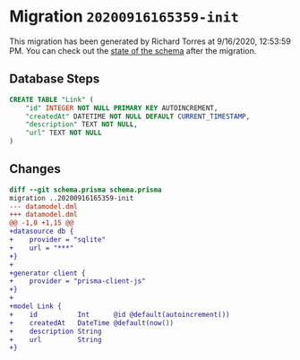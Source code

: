 # Migration `20200916165359-init`

This migration has been generated by Richard Torres at 9/16/2020, 12:53:59 PM.
You can check out the [state of the schema](./schema.prisma) after the migration.

## Database Steps

```sql
CREATE TABLE "Link" (
    "id" INTEGER NOT NULL PRIMARY KEY AUTOINCREMENT,
    "createdAt" DATETIME NOT NULL DEFAULT CURRENT_TIMESTAMP,
    "description" TEXT NOT NULL,
    "url" TEXT NOT NULL
)
```

## Changes

```diff
diff --git schema.prisma schema.prisma
migration ..20200916165359-init
--- datamodel.dml
+++ datamodel.dml
@@ -1,0 +1,15 @@
+datasource db {
+    provider = "sqlite"
+    url = "***"
+}
+
+generator client {
+    provider = "prisma-client-js"
+}
+
+model Link {
+    id          Int      @id @default(autoincrement())
+    createdAt   DateTime @default(now())
+    description String
+    url         String
+}
```


